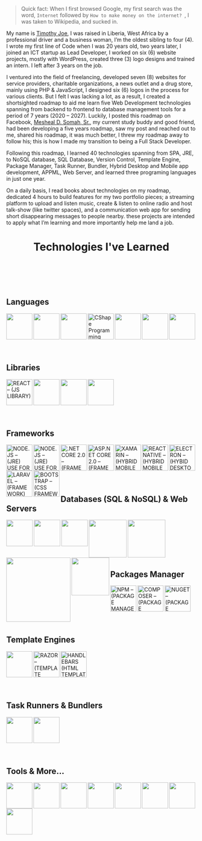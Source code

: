> Quick fact: When I first browsed Google, my first search was the word, `Internet` followed by `How to make money on the internet? `, I was taken to Wikipedia, and sucked in.

My name is [Timothy Joe](https://twitter.com/amrealjoe), I was raised in Liberia, West Africa by a professional driver and a business woman, I’m the oldest sibling to four (4). I wrote my first line of Code when I was 20 years old, two years later, I joined an ICT startup as Lead Developer, I worked on six (6) website projects, mostly with WordPress, created three (3) logo designs and trained an intern. I left after 3 years on the job. 

I ventured into the field of freelancing, developed seven (8) websites for service providers, charitable organizations, a news outlet and a drug store, mainly using PHP & JavaScript, I designed six (6) logos in the process for various clients. But I felt I was lacking a lot, as a result, I created a shortsighted roadmap to aid me learn five Web Development technologies spanning from backend to frontend to database management tools for a period of 7 years (2020 – 2027). Luckily, I posted this roadmap on Facebook, [Mesheal D. Somah, Sr.](https://twitter.com/mdsomah), my current study buddy and good friend, had been developing a five years roadmap, saw my post and reached out to me, shared his roadmap, it was much better, I threw my roadmap away to follow his; this is how I made my transition to being a Full Stack Developer.

Following this roadmap, I learned 40 technologies spanning from SPA, JRE, to NoSQL database, SQL Database, Version Control, Template Engine, Package Manager, Task Runner, Bundler, Hybrid Desktop and Mobile app development, APPML, Web Server, and learned three programing languages in just one year.

On a daily basis, I read books about technologies on my roadmap, dedicated 4 hours to build features for my two portfolio pieces; a streaming platform to upload and listen music, create & listen to online radio and host talk-show (like twitter spaces), and a communication web app for sending short disappearing messages to people nearby. these projects are intended to apply what I’m learning and more importantly help me land a job.

<h1 align="center"> Technologies I've Learned </h1>
<br/>
<br/>
<br/>
<br/>


## Languages

<!-- A programming language is a computer language that is used by programmers (developers) to communicate with computers. 
A programming language is mainly used to develop desktop applications, websites, and mobile applications.
<br/>
<br/> -->
<img align="left" width="69px" src="https://cdn.jsdelivr.net/gh/devicons/devicon/icons/javascript/javascript-original.svg" />
<img  align="left" width="69px" src="https://cdn.jsdelivr.net/gh/devicons/devicon/icons/typescript/typescript-original.svg" />
<img  align="left" width="69px" src="https://cdn.jsdelivr.net/gh/devicons/devicon/icons/python/python-original-wordmark.svg" />
<img  align="left" width="69px" alt="CShape Programming Language" src="https://cdn.jsdelivr.net/gh/devicons/devicon/icons/csharp/csharp-original.svg" />
<img  align="left" width="69px" src="https://cdn.jsdelivr.net/gh/devicons/devicon/icons/java/java-original-wordmark.svg" />
<img  align="left" width="69px" src="https://cdn.jsdelivr.net/gh/devicons/devicon/icons/html5/html5-original-wordmark.svg" />
<img  align="left" width="69px"  src="https://cdn.jsdelivr.net/gh/devicons/devicon/icons/css3/css3-original-wordmark.svg" />

<br />
<br />
<br />
<br />
<br/>
<br/>

## Libraries

<!-- In programming, a library is a collection pre-built code developers can use to streamline the software development workflow.
<br/>
<br/> -->
<img align="left" width="69px" alt="REACT – (JS LIBRARY)" src="https://cdn.jsdelivr.net/gh/devicons/devicon/icons/react/react-original.svg" />
<img align="left" width="69px" src="https://cdn.jsdelivr.net/gh/devicons/devicon/icons/gatsby/gatsby-plain-wordmark.svg" />
<img align="left" width="69px" src="https://cdn.jsdelivr.net/gh/devicons/devicon/icons/jquery/jquery-original-wordmark.svg" />
<img align="left" width="69px" src="https://cdn.jsdelivr.net/gh/devicons/devicon/icons/graphql/graphql-plain-wordmark.svg" />

<br />
<br />
<br />
<br />
<br/>
<br/>

## Frameworks

<!-- A programming framework is a foundation of code used to enhance both the quality and speed at which software is created. A framework consists of a set of methodologies and tools that make the programming process simpler, easier and faster.
<br/> -->
<img align="left" width="69px" alt="NODE.JS – (JRE) USE FOR BACK-END JAVASCRIPT" src="https://cdn.jsdelivr.net/gh/devicons/devicon/icons/nodejs/nodejs-original-wordmark.svg" />
<img align="left" width="69px" alt="NODE.JS – (JRE) USE FOR BACK-END JAVASCRIPT" src="https://cdn.jsdelivr.net/gh/devicons/devicon/icons/express/express-original.svg" />
<img align="left" width="69px" alt=".NET CORE 2.0 – (FRAMEWORK) FOR C# WINDOWS OS" src="https://cdn.jsdelivr.net/gh/devicons/devicon/icons/dotnetcore/dotnetcore-plain.svg" />
<img align="left" width="69px" alt="ASP.NET CORE 2.0 – (FRAMEWORK) FOR C# DYCNAMIC WEB APP" src="https://cdn.jsdelivr.net/gh/devicons/devicon/icons/dot-net/dot-net-original-wordmark.svg" />
<img  align="left" width="69px" alt="XAMARIN – (HYBRID MOBILE APPS)" src="https://cdn.jsdelivr.net/gh/devicons/devicon/icons/xamarin/xamarin-original-wordmark.svg" />
<img align="left" width="69px" alt="REACT NATIVE – (HYBRID MOBILE APPS)" src="https://cdn.jsdelivr.net/gh/devicons/devicon/icons/react/react-original.svg" />
<img align="left" width="69px" alt="ELECTRON – (HYBID DESKTOP APPS)"  src="https://cdn.jsdelivr.net/gh/devicons/devicon/icons/electron/electron-original-wordmark.svg" />
<img align="left" width="69px" alt="LARAVEL – (FRAMEWORK) FOR PHP" src="https://cdn.jsdelivr.net/gh/devicons/devicon/icons/laravel/laravel-plain-wordmark.svg" />
<img align="left" width="69px" alt="BOOTSTRAP – (CSS FRAMEWORK)"  src="https://cdn.jsdelivr.net/gh/devicons/devicon/icons/bootstrap/bootstrap-original-wordmark.svg" />

<br />
<br />
<br />
<br />
<br/>
<br/>

## Databases (SQL & NoSQL) & Web Servers

<img align="left" width="70px" src="https://cdn.jsdelivr.net/gh/devicons/devicon/icons/mongodb/mongodb-original.svg" />
<img align="left" width="70px" src="https://cdn.jsdelivr.net/gh/devicons/devicon/icons/postgresql/postgresql-original-wordmark.svg" />
<img align="left" width="70px" src="https://cdn.jsdelivr.net/gh/devicons/devicon/icons/mysql/mysql-original-wordmark.svg" />
<img align="left" width="100px" src="https://cdn.jsdelivr.net/gh/devicons/devicon/icons/microsoftsqlserver/microsoftsqlserver-plain-wordmark.svg" />
<img align="left" width="100px" src="https://cdn.jsdelivr.net/gh/devicons/devicon/icons/apache/apache-original-wordmark.svg" />
<img align="left" width="170px" src="https://logodix.com/logo/1845796.png" />
<img align="left" width="100px" src="https://vitejs.dev/logo-with-shadow.png" />
                                                                                                             
<br />
<br />
<br />
<br />
<br/>
<br/>

## Packages Manager

<img align="left" width="69px" alt="NPM – (PACKAGE MANAGER) FOR NODE.JS" src="https://cdn.jsdelivr.net/gh/devicons/devicon/icons/npm/npm-original-wordmark.svg" />
<img align="left" width="69px" alt="COMPOSER – (PACKAGE MANAGER) FOR PHP" src="https://cdn.jsdelivr.net/gh/devicons/devicon/icons/composer/composer-original.svg" />
<img align="left" width="69px" alt="NUGET – (PACKAGE MANAGER) FOR C#" src="https://cdn.jsdelivr.net/gh/devicons/devicon/icons/nuget/nuget-original.svg" />

<br/>
<br/>
<br/>
<br/>
<br/>
<br/>

## Template Engines

<img align="left" width="69px" src="https://cdn.cdnlogo.com/logos/p/63/pug.svg">
<img align="left" width="69px" alt="RAZOR – (TEMPLATE ENGINE) FOR C#" src="https://raw.githubusercontent.com/soundaranbu/RazorTemplating/master/src/Razor.Templating.Core/assets/icon.png" />
<img align="left" width="69px" alt="HANDLEBARS (HTML TEMPLATE ENGINE)" src="https://cdn.jsdelivr.net/gh/devicons/devicon/icons/handlebars/handlebars-original.svg" />

<br/>
<br/>
<br/>
<br/>
<br/>
<br/>

## Task Runners & Bundlers

<img align="left" width="69px" src="https://cdn.jsdelivr.net/gh/devicons/devicon/icons/gulp/gulp-plain.svg" />
<img align="left" width="69px" src="https://cdn.jsdelivr.net/gh/devicons/devicon/icons/webpack/webpack-original.svg" />

<br />
<br />
<br />
<br />
<br/>
<br/>

## Tools & More...

<img align="left" width="69px" src="https://cdn.jsdelivr.net/gh/devicons/devicon/icons/git/git-original.svg" />
<img align="left" width="69px" src="https://cdn.jsdelivr.net/gh/devicons/devicon/icons/github/github-original-wordmark.svg" />
<img align="left" width="69px" src="https://cdn.jsdelivr.net/gh/devicons/devicon/icons/sequelize/sequelize-original-wordmark.svg" />
<img align="left" width="69px" src="https://cdn.jsdelivr.net/gh/devicons/devicon/icons/photoshop/photoshop-plain.svg" />
<img align="left" width="69px" src="https://cdn.jsdelivr.net/gh/devicons/devicon/icons/illustrator/illustrator-plain.svg" />
<img align="left" width="69px" src="https://cdn.jsdelivr.net/gh/devicons/devicon/icons/vscode/vscode-original-wordmark.svg" />
<img align="left" width="69px" src="https://cdn.jsdelivr.net/gh/devicons/devicon/icons/materialui/materialui-original.svg" />
<img align="left" width="69px" src="https://cdn.jsdelivr.net/gh/devicons/devicon/icons/socketio/socketio-original-wordmark.svg" />

<br/>
<br/>
<br />
<br />
<br />
<br />

<!-- <h1 align="center"> Projects/Repositories I Maintain</h1>

<table>
 <tbody>
  <tr>
   <td><a href="https://github.com/amrealjoe/onblee">Onblee</a></td>
   <td>Web app for streaming music, creating & listening to online radio & host talk-show</td>
  <tr>
   <td><a href="https://github.com/amrealjoe/nearbychat">NearbyChat</a></td>
   <td>A communcation web app for sending short disappearing message to people nearby.</td>
  </tr> -->
